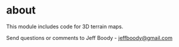 about
=====

This module includes code for 3D terrain maps.

Send questions or comments to Jeff Boody - jeffboody@gmail.com
